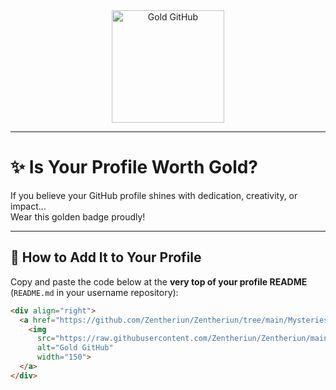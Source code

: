 <div align="center">
  <a href="https://github.com/Zentheriun/Zentheriun/tree/main/Mysteries/Golden" target="_blank">
    <img 
      src="https://raw.githubusercontent.com/Zentheriun/Zentheriun/main/Resources/.GIFs/Gold%20GitHub.gif" 
      alt="Gold GitHub" 
      width="180">
  </a>
</div>

---

# ✨ Is Your Profile Worth Gold?

If you believe your GitHub profile shines with dedication, creativity, or impact…  
Wear this golden badge proudly!

---

## 📌 How to Add It to Your Profile

Copy and paste the code below at the **very top of your profile README** (`README.md` in your username repository):

```html
<div align="right">
  <a href="https://github.com/Zentheriun/Zentheriun/tree/main/Mysteries/Golden" target="_blank">
    <img 
      src="https://raw.githubusercontent.com/Zentheriun/Zentheriun/main/Resources/.GIFs/Gold%20GitHub.gif" 
      alt="Gold GitHub" 
      width="150">
  </a>
</div>

